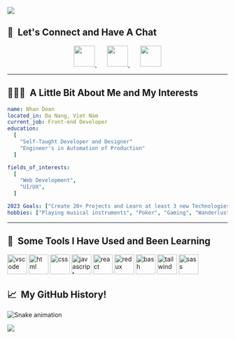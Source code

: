 ![](https://user-images.githubusercontent.com/103923740/215820911-3d3670bb-d88b-490f-ba01-8dce682ab340.gif)

<h2> 💭 &nbsp;Let's Connect and Have A Chat</h2>
<p align="center">
<a href="https://www.instagram.com/huunhan196/" target="_blank">
  <img height="48" src="https://user-images.githubusercontent.com/103923740/215697274-27c95d36-7c47-4550-a6b7-cf93ba5bf254.png"/>
</a>
&nbsp;
&nbsp;
&nbsp;
<a href="https://www.facebook.com/huunhan196/" target="_blank">
  <img height="48" src="https://user-images.githubusercontent.com/103923740/215697634-8de0591e-02d9-4d72-9479-0e5134bc4d6f.png"/>
</a>
&nbsp;
&nbsp;
&nbsp;
<a href="https://www.youtube.com/@CAPSBand" target="_blank">
  <img height="48" src="https://user-images.githubusercontent.com/103923740/215697848-0975d4f5-86b1-4a99-9dbc-76d58ae4bf47.png"/>
</a>
</p>

---

<h2> 👨🏻‍💻 &nbsp;A Little Bit About Me and My Interests</h2>

```yaml
name: Nhan Doan
located_in: Da Nang, Viet Nam
current_job: Front-end Developer
education:
  [
    "Self-Taught Developer and Designer"
    "Engineer's in Automation of Production"
  ]

fields_of_interests:
  [
    "Web Development",
    "UI/UX",
  ]

2023 Goals: ["Create 20+ Projects and Learn at least 3 new Technologies"]
hobbies: ["Playing musical instruments", "Poker", "Gaming", "Wanderlust"]
```

---

<h2> 🚀 &nbsp;Some Tools I Have Used and Been Learning</h2>
<p align="left">
<img src="https://cdn.jsdelivr.net/gh/devicons/devicon/icons/vscode/vscode-original.svg" alt="vscode" width="45" height="45"/>
<img src="https://cdn.jsdelivr.net/gh/devicons/devicon/icons/html5/html5-original.svg" alt="html" width="45" height="45"/>
<img src="https://cdn.jsdelivr.net/gh/devicons/devicon/icons/css3/css3-original.svg" alt="css" width="45" height="45"/>
<img src="https://cdn.jsdelivr.net/gh/devicons/devicon/icons/javascript/javascript-original.svg" alt="javascript" width="45" height="45"/>
<img src="https://cdn.jsdelivr.net/gh/devicons/devicon/icons/react/react-original-wordmark.svg" alt="react" width="45" height="45"/>
<img src="https://cdn.jsdelivr.net/gh/devicons/devicon/icons/redux/redux-original.svg" alt="redux" width="45" height="45"/>
<img src="https://cdn.jsdelivr.net/gh/devicons/devicon/icons/bash/bash-original.svg" alt="bash" width="45" height="45"/>
<img src="https://cdn.jsdelivr.net/gh/devicons/devicon/icons/tailwindcss/tailwindcss-plain.svg" alt="tailwind" width="45" height="45"/>
<img src="https://cdn.jsdelivr.net/gh/devicons/devicon/icons/sass/sass-original.svg" alt="sass" width="45" height="45"/>
</p>

<h2> 📈 &nbsp;My GitHub History!</h2>

![Snake animation](https://github.com/huunhan196/huunhan196/blob/output/github-contribution-grid-snake.svg)

<p align="left">
  <img src="https://capsule-render.vercel.app/api?type=waving&color=gradient&height=100&section=footer"/>
</p>
